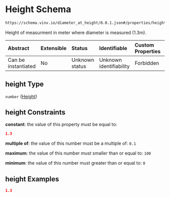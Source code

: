# Height Schema

```txt
https://schema.vinv.io/diameter_at_height/0.0.1.json#/properties/height
```

Height of measurment in meter where diameter is measured (1.3m).

| Abstract            | Extensible | Status         | Identifiable            | Custom Properties | Additional Properties | Access Restrictions | Defined In                                                                                                              |
| :------------------ | :--------- | :------------- | :---------------------- | :---------------- | :-------------------- | :------------------ | :---------------------------------------------------------------------------------------------------------------------- |
| Can be instantiated | No         | Unknown status | Unknown identifiability | Forbidden         | Allowed               | none                | [dereferenced.doc.json\*](../../../../../vinv-schemas/vinv-tree/out/0.0.1/dereferenced.doc.json "open original schema") |

## height Type

`number` ([Height](dereferenced-properties-height.md))

## height Constraints

**constant**: the value of this property must be equal to:

```json
1.3
```

**multiple of**: the value of this number must be a multiple of: `0.1`

**maximum**: the value of this number must smaller than or equal to: `100`

**minimum**: the value of this number must greater than or equal to: `0`

## height Examples

```json
1.3
```

